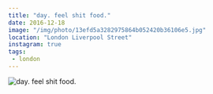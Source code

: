```yaml
---
title: "day. feel shit food."
date: 2016-12-18
image: "/img/photo/13efd5a3282975864b052420b36106e5.jpg"
location: "London Liverpool Street"
instagram: true
tags:
 - london
---
```


![day. feel shit food.](/img/photo/13efd5a3282975864b052420b36106e5.jpg)
